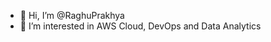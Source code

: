 - 👋 Hi, I’m @RaghuPrakhya
- 👀 I’m interested in AWS Cloud, DevOps and Data Analytics

<!---
RaghuPrakhya/RaghuPrakhya is a ✨ special ✨ repository because its `README.md` (this file) appears on your GitHub profile.
You can click the Preview link to take a look at your changes.
--->

